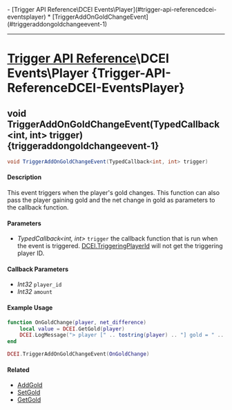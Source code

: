<div id="toc" markdown="1">
- [Trigger API Reference\DCEI Events\Player](#trigger-api-referencedcei-eventsplayer)
  * [TriggerAddOnGoldChangeEvent](#triggeraddongoldchangeevent-1)

</div>

***

# [Trigger API Reference](Trigger-API-Reference)\\DCEI Events\Player {Trigger-API-ReferenceDCEI-EventsPlayer}

[](overview-start)

[](overview-end)

## void TriggerAddOnGoldChangeEvent(TypedCallback\<int, int> trigger) {triggeraddongoldchangeevent-1}
```cs
void TriggerAddOnGoldChangeEvent(TypedCallback<int, int> trigger)
```
#### Description
[](description-start)
This event triggers when the player's gold changes. This function can also pass the player gaining gold and the net change in gold as parameters to the callback function.
[](description-end)

#### Parameters
[](parameters-start)
- *TypedCallback\<int, int>* `trigger` the callback function that is run when the event is triggered. [DCEI.TriggeringPlayerId](Trigger-API-Reference-DCEI-Variables#triggeringplayerid) will not get the triggering player ID.

[](parameters-end)

#### Callback Parameters
- *Int32* `player_id`
- *Int32* `amount`

[](callback-parameters-start)

[](callback-parameters-end)

#### Example Usage
[](example-usage-start)
```lua
function OnGoldChange(player, net_difference)
    local value = DCEI.GetGold(player)
    DCEI.LogMessage("> player [" .. tostring(player) .. "] gold = " .. tostring(value) .. " (net difference: " .. net_difference .. ")")
end

DCEI.TriggerAddOnGoldChangeEvent(OnGoldChange)
```
[](example-usage-end)

[](extra-section-start)
#### Related
- [AddGold](#addgold-2)
- [SetGold](#setgold-2)
- [GetGold](#getgold-1)
[](extra-section-end)

